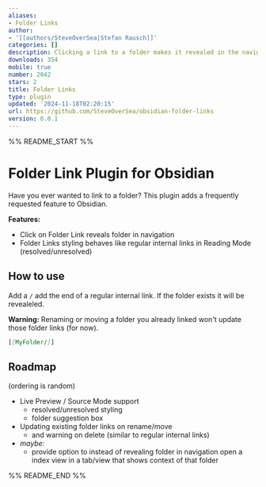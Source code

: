 ```yaml
---
aliases:
- Folder Links
author:
- '[[authors/SteveOverSea|Stefan Rausch]]'
categories: []
description: Clicking a link to a folder makes it revealed in the navigation.
downloads: 354
mobile: true
number: 2042
stars: 2
title: Folder Links
type: plugin
updated: '2024-11-18T02:20:15'
url: https://github.com/SteveOverSea/obsidian-folder-links
version: 0.0.1
---
```


%% README_START %%

# Folder Link Plugin for Obsidian

Have you ever wanted to link to a folder? This plugin adds a frequently requested feature to Obsidian.

**Features:**

-   Click on Folder Link reveals folder in navigation
-   Folder Links styling behaves like regular internal links in Reading Mode (resolved/unresolved)

## How to use

Add a `/` add the end of a regular internal link. If the folder exists it will be revealeled.

**Warning:** Renaming or moving a folder you already linked won't update those folder links (for now).

```markdown
[[MyFolder/]]
```

## Roadmap

(ordering is random)

-   Live Preview / Source Mode support
    -   resolved/unresolved styling
    -   folder suggestion box
-   Updating existing folder links on rename/move
    -   and warning on delete (similar to regular internal links)
-   _maybe:_
    -   provide option to instead of revealing folder in navigation open a index view in a tab/view that shows context of that folder


%% README_END %%
